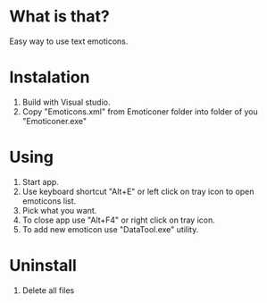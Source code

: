 # What is that?
Easy way to use text emoticons.

# Instalation
1. Build with Visual studio.
2. Copy "Emoticons.xml" from Emoticoner folder into folder of you "Emoticoner.exe"

# Using
1. Start app.
2. Use keyboard shortcut "Alt+E" or left click on tray icon to open emoticons list.
3. Pick what you want.
4. To close app use "Alt+F4" or right click on tray icon.
4. To add new emoticon use "DataTool.exe" utility.

# Uninstall
1. Delete all files

